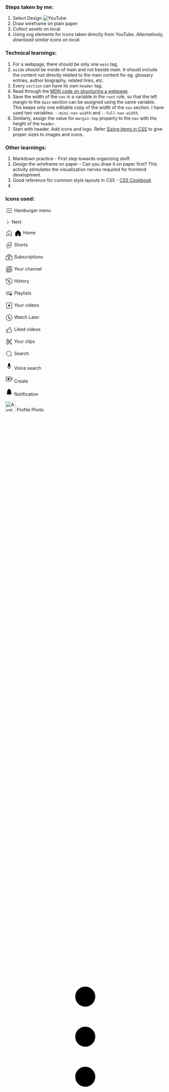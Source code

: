 ### Steps taken by me:
1. Select Design ![YouTube](design.png)
2. Draw wireframe on plain paper
3. Collect assets on local. 
4. Using svg elements for icons taken directly from YouTube. <i>Alternatively, download similar icons on local.</i>

### Technical learnings:
1. For a webpage, there should be only one `main` tag.
2. `aside` should be inside of main and not beside main. It should include the content not directly related to the main content for eg. glossary entries, author biography, related links, etc.
3. Every `section` can have its own `header` tag.
4. Read through the [MDN code on structuring a webpage](https://github.com/mdn/learning-area/blob/main/html/introduction-to-html/structuring-a-page-of-content-finished).
5. Save the width of the `nav` in a variable in the `root` rule, so that the left margin to the `main` section can be assigned using the same variable. This keeps only one editable copy of the width of the `nav` section. I have used two variables: `--mini-nav-width` and `--full-nav-width`.
6. Similarly, assign the value for `margin-top` property to the `nav` with the height of the `header`.
7. Start with header. Add icons and logo. Refer [Sizing items in CSS](https://developer.mozilla.org/en-US/docs/Learn/CSS/Building_blocks/Sizing_items_in_CSS) to give proper sizes to images and icons.

### Other learnings:
1. Markdown practice - First step towards organizing stuff.
2. Design the wireframe on paper - Can you draw it on paper first? This activity stimulates the visualization nerves required for frontend development.
3. Good reference for common style layouts in CSS - [CSS Cookbook](https://developer.mozilla.org/en-US/docs/Web/CSS/Layout_cookbook)
4. 

### Icons used:

<svg xmlns="http://www.w3.org/2000/svg" height="24" viewBox="0 0 24 24" width="24" focusable="false" style="pointer-events: none; vertical-align:middle" stroke=grey><path d="M21 6H3V5h18v1zm0 5H3v1h18v-1zm0 6H3v1h18v-1z"></path></svg> Hamburger menu

<svg xmlns="http://www.w3.org/2000/svg" height="16" viewBox="0 0 16 16" width="16" focusable="false" style="pointer-events: none; vertical-align:middle" stroke=grey><path d="M4.97 12.65 9.62 8 4.97 3.35l.71-.71L11.03 8l-5.35 5.35-.71-.7z"></path></svg> Next

<svg xmlns="http://www.w3.org/2000/svg" enable-background="new 0 0 24 24" height="24" viewBox="0 0 24 24" width="24" focusable="false" style="pointer-events: none; vertical-align:middle" stroke=grey><path d="m12 4.44 7 6.09V20h-4v-6H9v6H5v-9.47l7-6.09m0-1.32-8 6.96V21h6v-6h4v6h6V10.08l-8-6.96z"></path></svg> <svg xmlns="http://www.w3.org/2000/svg" enable-background="new 0 0 24 24" height="24" viewBox="0 0 24 24" width="24" focusable="false" style="pointer-events: none; vertical-align:middle" stroke=black><g><path d="M4 21V10.08l8-6.96 8 6.96V21h-6v-6h-4v6H4z"></path></g></svg> Home

<svg xmlns="http://www.w3.org/2000/svg" height="24" viewBox="0 0 24 24" width="24" focusable="false" style="pointer-events: none; vertical-align:middle" stroke=grey><path d="M10 14.65v-5.3L15 12l-5 2.65zm7.77-4.33-1.2-.5L18 9.06c1.84-.96 2.53-3.23 1.56-5.06s-3.24-2.53-5.07-1.56L6 6.94c-1.29.68-2.07 2.04-2 3.49.07 1.42.93 2.67 2.22 3.25.03.01 1.2.5 1.2.5L6 14.93c-1.83.97-2.53 3.24-1.56 5.07.97 1.83 3.24 2.53 5.07 1.56l8.5-4.5c1.29-.68 2.06-2.04 1.99-3.49-.07-1.42-.94-2.68-2.23-3.25zm-.23 5.86-8.5 4.5c-1.34.71-3.01.2-3.72-1.14-.71-1.34-.2-3.01 1.14-3.72l2.04-1.08v-1.21l-.69-.28-1.11-.46c-.99-.41-1.65-1.35-1.7-2.41-.05-1.06.52-2.06 1.46-2.56l8.5-4.5c1.34-.71 3.01-.2 3.72 1.14.71 1.34.2 3.01-1.14 3.72L15.5 9.26v1.21l1.8.74c.99.41 1.65 1.35 1.7 2.41.05 1.06-.52 2.06-1.46 2.56z"></path></svg> Shorts

<svg xmlns="http://www.w3.org/2000/svg" enable-background="new 0 0 24 24" height="24" viewBox="0 0 24 24" width="24" focusable="false" style="pointer-events: none; vertical-align:middle" stroke=grey><path d="M10 18v-6l5 3-5 3zm7-15H7v1h10V3zm3 3H4v1h16V6zm2 3H2v12h20V9zM3 10h18v10H3V10z"></path></svg> Subscriptions

<svg xmlns="http://www.w3.org/2000/svg" height="24" viewBox="0 0 24 24" width="24" focusable="false" stroke=grey style="vertical-align:middle"><path d="M4 20h14v1H3V6h1v14zM6 3v15h15V3H6zm2.02 14c.36-2.13 1.93-4.1 5.48-4.1s5.12 1.97 5.48 4.1H8.02zM11 8.5a2.5 2.5 0 015 0 2.5 2.5 0 01-5 0zm3.21 3.43A3.507 3.507 0 0017 8.5C17 6.57 15.43 5 13.5 5S10 6.57 10 8.5c0 1.69 1.2 3.1 2.79 3.43-3.48.26-5.4 2.42-5.78 5.07H7V4h13v13h-.01c-.38-2.65-2.31-4.81-5.78-5.07z"></path></svg> Your channel

<svg xmlns="http://www.w3.org/2000/svg" height="24" style="pointer-events: none; vertical-align:middle" stroke=grey viewBox="0 0 24 24" width="24" focusable="false"><g><path d="M14.97 16.95 10 13.87V7h2v5.76l4.03 2.49-1.06 1.7zM22 12c0 5.51-4.49 10-10 10S2 17.51 2 12h1c0 4.96 4.04 9 9 9s9-4.04 9-9-4.04-9-9-9C8.81 3 5.92 4.64 4.28 7.38c-.11.18-.22.37-.31.56L3.94 8H8v1H1.96V3h1v4.74c.04-.09.07-.17.11-.25.11-.22.23-.42.35-.63C5.22 3.86 8.51 2 12 2c5.51 0 10 4.49 10 10z"></path></g></svg> History

<svg xmlns="http://www.w3.org/2000/svg" height="24" viewBox="0 0 24 24" width="24" focusable="false" style="pointer-events: none; vertical-align:middle" stroke=grey><path d="M22 7H2v1h20V7zm-9 5H2v-1h11v1zm0 4H2v-1h11v1zm2 3v-8l7 4-7 4z"></path></svg> Playlists

<svg xmlns="http://www.w3.org/2000/svg" enable-background="new 0 0 24 24" height="24" viewBox="0 0 24 24" width="24" focusable="false" style="pointer-events: none; vertical-align:middle" stroke=grey><path d="m10 8 6 4-6 4V8zm11-5v18H3V3h18zm-1 1H4v16h16V4z"></path></svg> Your videos

<svg xmlns="http://www.w3.org/2000/svg" height="24" viewBox="0 0 24 24" width="24" focusable="false" style="pointer-events: none; vertical-align:middle" stroke=grey><path d="M14.97 16.95 10 13.87V7h2v5.76l4.03 2.49-1.06 1.7zM12 3c-4.96 0-9 4.04-9 9s4.04 9 9 9 9-4.04 9-9-4.04-9-9-9m0-1c5.52 0 10 4.48 10 10s-4.48 10-10 10S2 17.52 2 12 6.48 2 12 2z"></path></svg> Watch Later

<svg xmlns="http://www.w3.org/2000/svg" enable-background="new 0 0 24 24" height="24" viewBox="0 0 24 24" width="24" focusable="false" style="pointer-events: none; vertical-align:middle" stroke=grey><path d="M18.77,11h-4.23l1.52-4.94C16.38,5.03,15.54,4,14.38,4c-0.58,0-1.14,0.24-1.52,0.65L7,11H3v10h4h1h9.43 c1.06,0,1.98-0.67,2.19-1.61l1.34-6C21.23,12.15,20.18,11,18.77,11z M7,20H4v-8h3V20z M19.98,13.17l-1.34,6 C18.54,19.65,18.03,20,17.43,20H8v-8.61l5.6-6.06C13.79,5.12,14.08,5,14.38,5c0.26,0,0.5,0.11,0.63,0.3 c0.07,0.1,0.15,0.26,0.09,0.47l-1.52,4.94L13.18,12h1.35h4.23c0.41,0,0.8,0.17,1.03,0.46C19.92,12.61,20.05,12.86,19.98,13.17z"></path></svg> Liked videos

<svg xmlns="http://www.w3.org/2000/svg" enable-background="new 0 0 24 24" height="24" viewBox="0 0 24 24" width="24" focusable="false" style="pointer-events: none; vertical-align:middle" stroke=grey><path d="M8 7c0 .55-.45 1-1 1s-1-.45-1-1 .45-1 1-1 1 .45 1 1zm-1 9c-.55 0-1 .45-1 1s.45 1 1 1 1-.45 1-1-.45-1-1-1zm3.79-7.77L21 18.44V20h-3.27l-5.76-5.76-1.27 1.27c.19.46.3.96.3 1.49 0 2.21-1.79 4-4 4s-4-1.79-4-4 1.79-4 4-4c.42 0 .81.08 1.19.2l1.37-1.37-1.11-1.11C8 10.89 7.51 11 7 11c-2.21 0-4-1.79-4-4s1.79-4 4-4 4 1.79 4 4c0 .43-.09.84-.21 1.23zm-.71.71-.43-.44.19-.58c.11-.34.16-.64.16-.92 0-1.65-1.35-3-3-3S4 5.35 4 7s1.35 3 3 3c.36 0 .73-.07 1.09-.21l.61-.24.46.46 1.11 1.11.71.71-.71.71-1.37 1.37-.43.43-.58-.18C7.55 14.05 7.27 14 7 14c-1.65 0-3 1.35-3 3s1.35 3 3 3 3-1.35 3-3c0-.38-.07-.75-.22-1.12l-.25-.61.47-.47 1.27-1.27.71-.71.71.71L18.15 19H20v-.15l-9.92-9.91zM17.73 4H21v1.56l-5.52 5.52-2.41-2.41L17.73 4zm.42 1-3.67 3.67 1 1L20 5.15V5h-1.85z"></path></svg> Your clips

<svg xmlns="http://www.w3.org/2000/svg" fill="currentColor" height="24" viewBox="0 0 24 24" width="24" focusable="false" style="vertical-align:middle;"><path clip-rule="evenodd" d="M16.296 16.996a8 8 0 11.707-.708l3.909 3.91-.707.707-3.909-3.909ZM18 11a7 7 0 11-14 0 7 7 0 0114 0Z" fill-rule="evenodd"></path></svg> Search

<svg xmlns="http://www.w3.org/2000/svg" height="24" viewBox="0 0 24 24" width="24" focusable="false"><path d="M12 3c-1.66 0-3 1.37-3 3.07v5.86c0 1.7 1.34 3.07 3 3.07s3-1.37 3-3.07V6.07C15 4.37 13.66 3 12 3zm6.5 9h-1c0 3.03-2.47 5.5-5.5 5.5S6.5 15.03 6.5 12h-1c0 3.24 2.39 5.93 5.5 6.41V21h2v-2.59c3.11-.48 5.5-3.17 5.5-6.41z"></path></svg> Voice search

<svg xmlns="http://www.w3.org/2000/svg" height="24" viewBox="0 0 24 24" width="24" focusable="false"><path d="M14 13h-3v3H9v-3H6v-2h3V8h2v3h3v2zm3-7H3v12h14v-6.39l4 1.83V8.56l-4 1.83V6m1-1v3.83L22 7v8l-4-1.83V19H2V5h16z"></path></svg> Create

<svg xmlns="http://www.w3.org/2000/svg" enable-background="new 0 0 24 24" height="24" viewBox="0 0 24 24" width="24" focusable="false"><path d="M10 20h4c0 1.1-.9 2-2 2s-2-.9-2-2zm10-2.65V19H4v-1.65l2-1.88v-5.15C6 7.4 7.56 5.1 10 4.34v-.38c0-1.42 1.49-2.5 2.99-1.76.65.32 1.01 1.03 1.01 1.76v.39c2.44.75 4 3.06 4 5.98v5.15l2 1.87z"></path></svg> Notification

<img id="img" draggable="false" class="style-scope yt-img-shadow" alt="Avatar image" height="32" width="32" src="https://yt3.ggpht.com/yti/ANjgQV-Nglspq491ye9Q4BzHs-WybKP6Ac84-8f_72yanOkKjks=s88-c-k-c0x00ffffff-no-rj"> Profile Photo

<svg xmlns="http://www.w3.org/2000/svg" enable-background="new 0 0 24 24" height="24" viewBox="0 0 24 24" width="24" focusable="false" style="pointer-events: none; display: inherit; width: 100%; height: 100%;"><path d="M12 16.5c.83 0 1.5.67 1.5 1.5s-.67 1.5-1.5 1.5-1.5-.67-1.5-1.5.67-1.5 1.5-1.5zM10.5 12c0 .83.67 1.5 1.5 1.5s1.5-.67 1.5-1.5-.67-1.5-1.5-1.5-1.5.67-1.5 1.5zm0-6c0 .83.67 1.5 1.5 1.5s1.5-.67 1.5-1.5-.67-1.5-1.5-1.5-1.5.67-1.5 1.5z"></path></svg> Menu icon

Questions:
- How to make styles from one class override another class when both classes are applied to the same element?
  